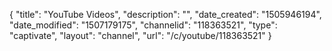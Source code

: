 {
    "title": "YouTube Videos",
    "description": "",
    "date_created": "1505946194",
    "date_modified": "1507179175",
    "channelid": "118363521",
    "type": "captivate",
    "layout": "channel",
    "url": "\/c\/youtube\/118363521"
}